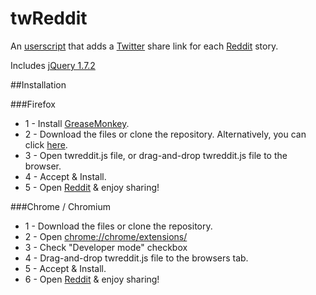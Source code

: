 twReddit
========

An [userscript](http://wiki.greasespot.net/User_script) that adds a [Twitter](https:twitter.com) share link for each [Reddit](http://www.reddit.com) story.

Includes [jQuery 1.7.2](http://jquery.com)

##Installation

###Firefox
* 1 - Install [GreaseMonkey](http://www.greasespot.net/).
* 2 - Download the files or clone the repository. Alternatively, you can click [here](https://github.com/jimakker/twReddit/raw/master/twreddit.user.js).
* 3 - Open twreddit.js file, or drag-and-drop twreddit.js file to the browser.
* 4 - Accept & Install.
* 5 - Open [Reddit](http://www.reddit.com) & enjoy sharing!

###Chrome / Chromium
* 1 - Download the files or clone the repository.
* 2 - Open [chrome://chrome/extensions/](chrome://chrome/extensions/)
* 3 - Check "Developer mode" checkbox
* 4 - Drag-and-drop twreddit.js file to the browsers tab.
* 5 - Accept & Install.
* 6 - Open [Reddit](http://www.reddit.com) & enjoy sharing!